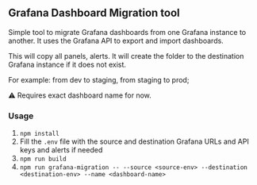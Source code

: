 ## Grafana Dashboard Migration tool
Simple tool to migrate Grafana dashboards from one Grafana instance to another. It uses the Grafana API to export and import dashboards.

This will copy all panels, alerts. It will create the folder to the destination Grafana instance if it does not exist.

For example: from dev to staging, from staging to prod;

⚠ Requires exact dashboard name for now.

### Usage
1. ```npm install```
2. Fill the ```.env``` file with the source and destination Grafana URLs and API keys and alerts if needed
3. ```npm run build```
4. ```npm run grafana-migration -- --source <source-env> --destination <destination-env> --name <dashboard-name>```
